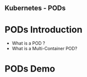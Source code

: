 ## Kubernetes - PODs
# PODs Introduction
- What is a POD ?
- What is a Multi-Container POD?
#  PODs Demo
